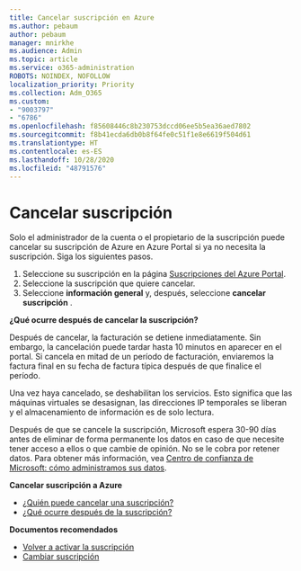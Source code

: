 ```yaml
---
title: Cancelar suscripción en Azure
ms.author: pebaum
author: pebaum
manager: mnirkhe
ms.audience: Admin
ms.topic: article
ms.service: o365-administration
ROBOTS: NOINDEX, NOFOLLOW
localization_priority: Priority
ms.collection: Adm_O365
ms.custom:
- "9003797"
- "6786"
ms.openlocfilehash: f85608446c8b230753dccd06ee5b5ea36aed7802
ms.sourcegitcommit: f8b41ecda6db0b8f64fe0c51f1e8e6619f504d61
ms.translationtype: HT
ms.contentlocale: es-ES
ms.lasthandoff: 10/28/2020
ms.locfileid: "48791576"
---
```

# <a name="cancel-subscription"></a>Cancelar suscripción

Solo el administrador de la cuenta o el propietario de la suscripción puede cancelar su suscripción de Azure en Azure Portal si ya no necesita la suscripción. Siga los siguientes pasos.

1. Seleccione su suscripción en la página [Suscripciones del Azure Portal](https://portal.azure.com/#blade/Microsoft_Azure_Billing/SubscriptionsBlade).
2. Seleccione la suscripción que quiere cancelar.
3. Seleccione **información general** y, después, seleccione **cancelar suscripción** .

**¿Qué ocurre después de cancelar la suscripción?**

Después de cancelar, la facturación se detiene inmediatamente. Sin embargo, la cancelación puede tardar hasta 10 minutos en aparecer en el portal. Si cancela en mitad de un período de facturación, enviaremos la factura final en su fecha de factura típica después de que finalice el período.

Una vez haya cancelado, se deshabilitan los servicios. Esto significa que las máquinas virtuales se desasignan, las direcciones IP temporales se liberan y el almacenamiento de información es de solo lectura.

Después de que se cancele la suscripción, Microsoft espera 30-90 días antes de eliminar de forma permanente los datos en caso de que necesite tener acceso a ellos o que cambie de opinión. No se le cobra por retener datos. Para obtener más información, vea [Centro de confianza de Microsoft: cómo administramos sus datos](https://go.microsoft.com/fwLink/p/?LinkID=822930&clcid=0x409).

**Cancelar suscripción a Azure**

- [¿Quién puede cancelar una suscripción?](https://docs.microsoft.com/azure/billing/billing-how-to-cancel-azure-subscription?WT.mc_id=Portal-Microsoft_Azure_Support#who-can-cancel-a-subscription)
- [¿Qué ocurre después de la suscripción?](https://docs.microsoft.com/azure/billing/billing-how-to-cancel-azure-subscription?WT.mc_id=Portal-Microsoft_Azure_Support#what-happens-after-i-cancel-my-subscription)

**Documentos recomendados**

- [Volver a activar la suscripción](https://docs.microsoft.com/azure/billing/billing-how-to-cancel-azure-subscription?WT.mc_id=Portal-Microsoft_Azure_Support#reactivate-subscription)
- [Cambiar suscripción](https://docs.microsoft.com/azure/billing/billing-how-to-switch-azure-offer?WT.mc_id=Portal-Microsoft_Azure_Support)